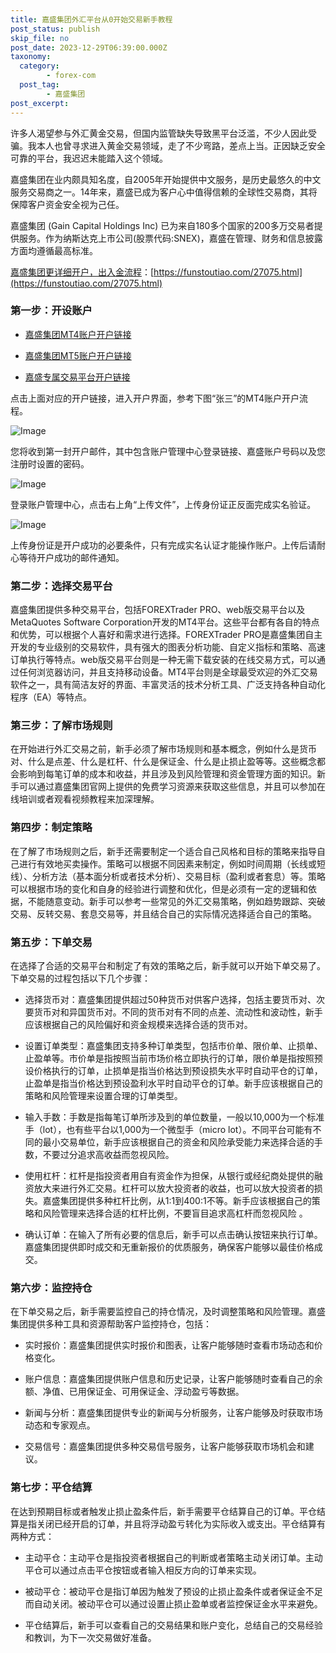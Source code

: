 ```yaml
---
title: 嘉盛集团外汇平台从0开始交易新手教程
post_status: publish
skip_file: no
post_date: 2023-12-29T06:39:00.000Z
taxonomy:
  category:
        - forex-com
  post_tag:
        - 嘉盛集团
post_excerpt: 
---
```

许多人渴望参与外汇黄金交易，但国内监管缺失导致黑平台泛滥，不少人因此受骗。我本人也曾寻求进入黄金交易领域，走了不少弯路，差点上当。正因缺乏安全可靠的平台，我迟迟未能踏入这个领域。

嘉盛集团在业内颇具知名度，自2005年开始提供中文服务，是历史最悠久的中文服务交易商之一。14年来，嘉盛已成为客户心中值得信赖的全球性交易商，其将保障客户资金安全视为己任。

嘉盛集团 (Gain Capital Holdings Inc) 已为来自180多个国家的200多万交易者提供服务。作为纳斯达克上市公司(股票代码:SNEX)，嘉盛在管理、财务和信息披露方面均遵循最高标准。

[嘉盛集团更详细开户，出入金流程](https://funstoutiao.com/27075.html)：[https://funstoutiao.com/27075.html](https://funstoutiao.com/27075.html)

### 第一步：开设账户

* [嘉盛集团MT4账户开户链接](https://s.ssgg.net/jsmt4)

* [嘉盛集团MT5账户开户链接](https://s.ssgg.net/jsmt5)

* [嘉盛专属交易平台开户链接](https://s.ssgg.net/js)

点击上面对应的开户链接，进入开户界面，参考下图“张三”的MT4账户开户流程。

![Image](https://prod-files-secure.s3.us-west-2.amazonaws.com/39ed1227-6d7d-4570-be36-9ccd4a2c4241/7a167aea-686b-400d-af59-4e18eb607a40/640.png?X-Amz-Algorithm=AWS4-HMAC-SHA256&X-Amz-Content-Sha256=UNSIGNED-PAYLOAD&X-Amz-Credential=ASIAZI2LB4665DI5SXJG%2F20251001%2Fus-west-2%2Fs3%2Faws4_request&X-Amz-Date=20251001T161310Z&X-Amz-Expires=3600&X-Amz-Security-Token=IQoJb3JpZ2luX2VjEH8aCXVzLXdlc3QtMiJHMEUCIQC455vpCV7Gh0dmHDGui0lQYNXncMyvy7zXU%2FuJ0sxoHQIgDKS5LVQ%2BVyOt1J6Bm7i2oB%2BqQpeRaiPSR14lQrwmOI0q%2FwMIGBAAGgw2Mzc0MjMxODM4MDUiDH68bktrzhfY2ZotVircA2vAjF%2FkWPCSvbm%2B0hwfdczsx6yg%2B8WoeYOQaaLuH7kXgUkRbDRXky%2Fjs1LrLoxPzUK5cSbIj8%2FAfJBQVu28M0m49MwbTnWbcv5732SMA8M9H3QVvRJQgwj5U10g%2FRYMisY7VlftrfDayFotUCA7UQE8dL9n2wmvccz23bmMTKvW%2BYTQklPeLn2hp7I5JiB46HA1J3iyUWb%2F5zxJzyMdsBbP1yzjcacQdlUSI5hsqFHCZp0VLcVbrQmwJ63ZgzCurps53U%2BKcJFmQq7MWR4C2Wd9qHn7R%2BpFnWDxEYGYJvZv%2Ft5r%2BF0Fv3KTHzAil78%2FB%2BisgM6b%2FmppBlivfpC1BIa%2FOIQxevjiUuw%2BD6rJ%2FXmJjeXbcPsXSHKOUgFugplRF1k0uQoSXIFI7ViT5GmzuIHAHP%2FXvrFxEHQgiPEOeG%2Bz1FWZapFZjE4oDFkIRCifFWTyOXb%2BAOA80ryEnCvgVx2ZIri89SyiGb84E0UnaXW1BSjiAF09B578PXS3dMBa5cDXIijG3E4likuW4sbDeT8Zo70cm4JeFGAnqEivRTIscP8ShI%2BilbuXHL04pIO%2FDPo6%2FJHIMaOApLskHTkCiB0V01IXLiQOVtOe7NnmgLt9NADJwZDpU8D2dD%2F7MPH%2F9MYGOqUB6znBkZjZoBskaDFasjkTA8z2m3STN1Unxc4UjDF1xG%2FLMwMwMdeRgvrolpKh9Htz9mN3FGZec7ClmMJ%2FNUlF9E8DwIyuN4wIe1vlN0Wwx9DJFTuBrv8zg3xCnPtYXfzFyJ0z7cfxSrdVn%2B1z2vFpWeI2i%2ByYuPQn8me7eK1yuZllWrs1wKyzSbLkxnytPJGxXNGPQBZ8pnsvvhrdlWz62f4UQ7%2Fw&X-Amz-Signature=2bc925ef2d4155ab87f33ae86fa633c7d1c36c032b2ff25b547996e5698083ab&X-Amz-SignedHeaders=host&x-amz-checksum-mode=ENABLED&x-id=GetObject)

您将收到第一封开户邮件，其中包含账户管理中心登录链接、嘉盛账户号码以及您注册时设置的密码。

![Image](https://prod-files-secure.s3.us-west-2.amazonaws.com/39ed1227-6d7d-4570-be36-9ccd4a2c4241/eaa1c6b3-2877-4284-a0e1-530e222c27fb/image.png?X-Amz-Algorithm=AWS4-HMAC-SHA256&X-Amz-Content-Sha256=UNSIGNED-PAYLOAD&X-Amz-Credential=ASIAZI2LB4665DI5SXJG%2F20251001%2Fus-west-2%2Fs3%2Faws4_request&X-Amz-Date=20251001T161310Z&X-Amz-Expires=3600&X-Amz-Security-Token=IQoJb3JpZ2luX2VjEH8aCXVzLXdlc3QtMiJHMEUCIQC455vpCV7Gh0dmHDGui0lQYNXncMyvy7zXU%2FuJ0sxoHQIgDKS5LVQ%2BVyOt1J6Bm7i2oB%2BqQpeRaiPSR14lQrwmOI0q%2FwMIGBAAGgw2Mzc0MjMxODM4MDUiDH68bktrzhfY2ZotVircA2vAjF%2FkWPCSvbm%2B0hwfdczsx6yg%2B8WoeYOQaaLuH7kXgUkRbDRXky%2Fjs1LrLoxPzUK5cSbIj8%2FAfJBQVu28M0m49MwbTnWbcv5732SMA8M9H3QVvRJQgwj5U10g%2FRYMisY7VlftrfDayFotUCA7UQE8dL9n2wmvccz23bmMTKvW%2BYTQklPeLn2hp7I5JiB46HA1J3iyUWb%2F5zxJzyMdsBbP1yzjcacQdlUSI5hsqFHCZp0VLcVbrQmwJ63ZgzCurps53U%2BKcJFmQq7MWR4C2Wd9qHn7R%2BpFnWDxEYGYJvZv%2Ft5r%2BF0Fv3KTHzAil78%2FB%2BisgM6b%2FmppBlivfpC1BIa%2FOIQxevjiUuw%2BD6rJ%2FXmJjeXbcPsXSHKOUgFugplRF1k0uQoSXIFI7ViT5GmzuIHAHP%2FXvrFxEHQgiPEOeG%2Bz1FWZapFZjE4oDFkIRCifFWTyOXb%2BAOA80ryEnCvgVx2ZIri89SyiGb84E0UnaXW1BSjiAF09B578PXS3dMBa5cDXIijG3E4likuW4sbDeT8Zo70cm4JeFGAnqEivRTIscP8ShI%2BilbuXHL04pIO%2FDPo6%2FJHIMaOApLskHTkCiB0V01IXLiQOVtOe7NnmgLt9NADJwZDpU8D2dD%2F7MPH%2F9MYGOqUB6znBkZjZoBskaDFasjkTA8z2m3STN1Unxc4UjDF1xG%2FLMwMwMdeRgvrolpKh9Htz9mN3FGZec7ClmMJ%2FNUlF9E8DwIyuN4wIe1vlN0Wwx9DJFTuBrv8zg3xCnPtYXfzFyJ0z7cfxSrdVn%2B1z2vFpWeI2i%2ByYuPQn8me7eK1yuZllWrs1wKyzSbLkxnytPJGxXNGPQBZ8pnsvvhrdlWz62f4UQ7%2Fw&X-Amz-Signature=5c3e59e19dc267f5999964b441af2ee89f9efb183ed806597c748a8c4c2a3d72&X-Amz-SignedHeaders=host&x-amz-checksum-mode=ENABLED&x-id=GetObject)

登录账户管理中心，点击右上角“上传文件”，上传身份证正反面完成实名验证。

![Image](https://prod-files-secure.s3.us-west-2.amazonaws.com/39ed1227-6d7d-4570-be36-9ccd4a2c4241/54090639-09fc-46b4-a135-e0289f707147/image.png?X-Amz-Algorithm=AWS4-HMAC-SHA256&X-Amz-Content-Sha256=UNSIGNED-PAYLOAD&X-Amz-Credential=ASIAZI2LB4665DI5SXJG%2F20251001%2Fus-west-2%2Fs3%2Faws4_request&X-Amz-Date=20251001T161310Z&X-Amz-Expires=3600&X-Amz-Security-Token=IQoJb3JpZ2luX2VjEH8aCXVzLXdlc3QtMiJHMEUCIQC455vpCV7Gh0dmHDGui0lQYNXncMyvy7zXU%2FuJ0sxoHQIgDKS5LVQ%2BVyOt1J6Bm7i2oB%2BqQpeRaiPSR14lQrwmOI0q%2FwMIGBAAGgw2Mzc0MjMxODM4MDUiDH68bktrzhfY2ZotVircA2vAjF%2FkWPCSvbm%2B0hwfdczsx6yg%2B8WoeYOQaaLuH7kXgUkRbDRXky%2Fjs1LrLoxPzUK5cSbIj8%2FAfJBQVu28M0m49MwbTnWbcv5732SMA8M9H3QVvRJQgwj5U10g%2FRYMisY7VlftrfDayFotUCA7UQE8dL9n2wmvccz23bmMTKvW%2BYTQklPeLn2hp7I5JiB46HA1J3iyUWb%2F5zxJzyMdsBbP1yzjcacQdlUSI5hsqFHCZp0VLcVbrQmwJ63ZgzCurps53U%2BKcJFmQq7MWR4C2Wd9qHn7R%2BpFnWDxEYGYJvZv%2Ft5r%2BF0Fv3KTHzAil78%2FB%2BisgM6b%2FmppBlivfpC1BIa%2FOIQxevjiUuw%2BD6rJ%2FXmJjeXbcPsXSHKOUgFugplRF1k0uQoSXIFI7ViT5GmzuIHAHP%2FXvrFxEHQgiPEOeG%2Bz1FWZapFZjE4oDFkIRCifFWTyOXb%2BAOA80ryEnCvgVx2ZIri89SyiGb84E0UnaXW1BSjiAF09B578PXS3dMBa5cDXIijG3E4likuW4sbDeT8Zo70cm4JeFGAnqEivRTIscP8ShI%2BilbuXHL04pIO%2FDPo6%2FJHIMaOApLskHTkCiB0V01IXLiQOVtOe7NnmgLt9NADJwZDpU8D2dD%2F7MPH%2F9MYGOqUB6znBkZjZoBskaDFasjkTA8z2m3STN1Unxc4UjDF1xG%2FLMwMwMdeRgvrolpKh9Htz9mN3FGZec7ClmMJ%2FNUlF9E8DwIyuN4wIe1vlN0Wwx9DJFTuBrv8zg3xCnPtYXfzFyJ0z7cfxSrdVn%2B1z2vFpWeI2i%2ByYuPQn8me7eK1yuZllWrs1wKyzSbLkxnytPJGxXNGPQBZ8pnsvvhrdlWz62f4UQ7%2Fw&X-Amz-Signature=e713eb4f0b68b60ae1c1c4e56ab54f5936da9cb94317325f06f9731f7de538dd&X-Amz-SignedHeaders=host&x-amz-checksum-mode=ENABLED&x-id=GetObject)

上传身份证是开户成功的必要条件，只有完成实名认证才能操作账户。上传后请耐心等待开户成功的邮件通知。

### 第二步：选择交易平台

嘉盛集团提供多种交易平台，包括FOREXTrader PRO、web版交易平台以及MetaQuotes Software Corporation开发的MT4平台。这些平台都有各自的特点和优势，可以根据个人喜好和需求进行选择。FOREXTrader PRO是嘉盛集团自主开发的专业级别的交易软件，具有强大的图表分析功能、自定义指标和策略、高速订单执行等特点。web版交易平台则是一种无需下载安装的在线交易方式，可以通过任何浏览器访问，并且支持移动设备。MT4平台则是全球最受欢迎的外汇交易软件之一，具有简洁友好的界面、丰富灵活的技术分析工具、广泛支持各种自动化程序（EA）等特点。

### 第三步：了解市场规则

在开始进行外汇交易之前，新手必须了解市场规则和基本概念，例如什么是货币对、什么是点差、什么是杠杆、什么是保证金、什么是止损止盈等等。这些概念都会影响到每笔订单的成本和收益，并且涉及到风险管理和资金管理方面的知识。新手可以通过嘉盛集团官网上提供的免费学习资源来获取这些信息，并且可以参加在线培训或者观看视频教程来加深理解。

### 第四步：制定策略

在了解了市场规则之后，新手还需要制定一个适合自己风格和目标的策略来指导自己进行有效地买卖操作。策略可以根据不同因素来制定，例如时间周期（长线或短线）、分析方法（基本面分析或者技术分析）、交易目标（盈利或者套息）等。策略可以根据市场的变化和自身的经验进行调整和优化，但是必须有一定的逻辑和依据，不能随意变动。新手可以参考一些常见的外汇交易策略，例如趋势跟踪、突破交易、反转交易、套息交易等，并且结合自己的实际情况选择适合自己的策略。

### 第五步：下单交易

在选择了合适的交易平台和制定了有效的策略之后，新手就可以开始下单交易了。下单交易的过程包括以下几个步骤：

* 选择货币对：嘉盛集团提供超过50种货币对供客户选择，包括主要货币对、次要货币对和异国货币对。不同的货币对有不同的点差、流动性和波动性，新手应该根据自己的风险偏好和资金规模来选择合适的货币对。

* 设置订单类型：嘉盛集团支持多种订单类型，包括市价单、限价单、止损单、止盈单等。市价单是指按照当前市场价格立即执行的订单，限价单是指按照预设价格执行的订单，止损单是指当价格达到预设损失水平时自动平仓的订单，止盈单是指当价格达到预设盈利水平时自动平仓的订单。新手应该根据自己的策略和风险管理来设置合理的订单类型。

* 输入手数：手数是指每笔订单所涉及到的单位数量，一般以10,000为一个标准手（lot），也有些平台以1,000为一个微型手（micro lot）。不同平台可能有不同的最小交易单位，新手应该根据自己的资金和风险承受能力来选择合适的手数，不要过分追求高收益而忽视风险。

* 使用杠杆：杠杆是指投资者用自有资金作为担保，从银行或经纪商处提供的融资放大来进行外汇交易。杠杆可以放大投资者的收益，也可以放大投资者的损失。嘉盛集团提供多种杠杆比例，从1:1到400:1不等。新手应该根据自己的策略和风险管理来选择合适的杠杆比例，不要盲目追求高杠杆而忽视风险 。

* 确认订单：在输入了所有必要的信息后，新手可以点击确认按钮来执行订单。嘉盛集团提供即时成交和无重新报价的优质服务，确保客户能够以最佳价格成交。

### 第六步：监控持仓

在下单交易之后，新手需要监控自己的持仓情况，及时调整策略和风险管理。嘉盛集团提供多种工具和资源帮助客户监控持仓，包括：

* 实时报价：嘉盛集团提供实时报价和图表，让客户能够随时查看市场动态和价格变化。

* 账户信息：嘉盛集团提供账户信息和历史记录，让客户能够随时查看自己的余额、净值、已用保证金、可用保证金、浮动盈亏等数据。

* 新闻与分析：嘉盛集团提供专业的新闻与分析服务，让客户能够及时获取市场动态和专家观点。

* 交易信号：嘉盛集团提供多种交易信号服务，让客户能够获取市场机会和建议。

### 第七步：平仓结算

在达到预期目标或者触发止损止盈条件后，新手需要平仓结算自己的订单。平仓结算是指关闭已经开启的订单，并且将浮动盈亏转化为实际收入或支出。平仓结算有两种方式：

* 主动平仓：主动平仓是指投资者根据自己的判断或者策略主动关闭订单。主动平仓可以通过点击平仓按钮或者输入相反方向的订单来实现。

* 被动平仓：被动平仓是指订单因为触发了预设的止损止盈条件或者保证金不足而自动关闭。被动平仓可以通过设置止损止盈单或者监控保证金水平来避免。

* 平仓结算后，新手可以查看自己的交易结果和账户变化，总结自己的交易经验和教训，为下一次交易做好准备。